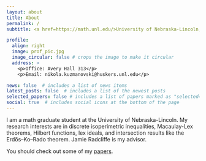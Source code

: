 ```yaml
---
layout: about
title: About
permalink: /
subtitle: <a href=https://math.unl.edu/>University of Nebraska-Lincoln, Department of Mathematics</a>

profile:
  align: right
  image: prof_pic.jpg
  image_circular: false # crops the image to make it circular
  address: >
    <p>Office: Avery Hall 313</p>
    <p>Email: nikola.kuzmanovski@huskers.unl.edu</p>

news: false  # includes a list of news items
latest_posts: false  # includes a list of the newest posts
selected_papers: false # includes a list of papers marked as "selected={true}"
social: true  # includes social icons at the bottom of the page
---
```


I am a math graduate student at the University of Nebraska-Lincoln.
My research interests are in discrete isoperimetric inequalities, Macaulay-Lex theorems, Hilbert functions, lex ideals, and intersection results like the Erdős–Ko–Rado theorem.
Jamie Radcliffe is my advisor.

You should check out some of my [papers](/papers/).
